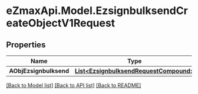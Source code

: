 
# eZmaxApi.Model.EzsignbulksendCreateObjectV1Request

## Properties

Name | Type | Description | Notes
------------ | ------------- | ------------- | -------------
**AObjEzsignbulksend** | [**List&lt;EzsignbulksendRequestCompound&gt;**](EzsignbulksendRequestCompound.md) |  | 

[[Back to Model list]](../README.md#documentation-for-models)
[[Back to API list]](../README.md#documentation-for-api-endpoints)
[[Back to README]](../README.md)

